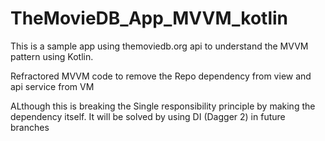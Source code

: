 # TheMovieDB_App_MVVM_kotlin
This is a sample app using themoviedb.org api to understand the MVVM pattern using Kotlin.

Refractored MVVM code to remove the Repo dependency from view and api service from VM

ALthough this is breaking the Single responsibility principle by making the dependency itself. It will be solved by using DI (Dagger 2) in future branches

